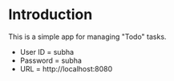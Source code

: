 
# Introduction
This is a simple app for managing "Todo" tasks. 
  - User ID = subha
  - Password = subha
  - URL = http://localhost:8080